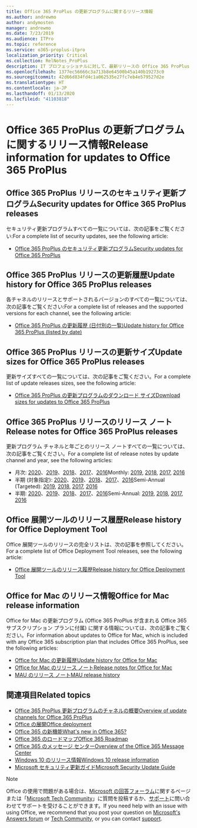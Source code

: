 ```yaml
---
title: Office 365 ProPlus の更新プログラムに関するリリース情報
ms.author: andrewmo
author: andymosten
manager: andrewmo
ms.date: 7/23/2019
ms.audience: ITPro
ms.topic: reference
ms.service: o365-proplus-itpro
localization_priority: Critical
ms.collection: RelNotes_ProPlus
description: IT プロフェッショナルに対して、最新リリースの Office 365 ProPlus の一覧をそれぞれの更新プログラム チャネルごとに、リリース ノートへのリンクと更新履歴を含めて提供します
ms.openlocfilehash: 1377ec56666c3a713b8e64500b45a140b19273c0
ms.sourcegitcommit: 42d66d834fd4c1a062535e27fc7eb4e579527d2e
ms.translationtype: HT
ms.contentlocale: ja-JP
ms.lasthandoff: 01/13/2020
ms.locfileid: "41103818"
---
```

# <a name="release-information-for-updates-to-office-365-proplus"></a><span data-ttu-id="7709b-103">Office 365 ProPlus の更新プログラムに関するリリース情報</span><span class="sxs-lookup"><span data-stu-id="7709b-103">Release information for updates to Office 365 ProPlus</span></span>


## <a name="security-updates-for-office-365-proplus-releases"></a><span data-ttu-id="7709b-104">Office 365 ProPlus リリースのセキュリティ更新プログラム</span><span class="sxs-lookup"><span data-stu-id="7709b-104">Security updates for Office 365 ProPlus releases</span></span>

<span data-ttu-id="7709b-105">セキュリティ更新プログラムすべての一覧については、次の記事をご覧ください:</span><span class="sxs-lookup"><span data-stu-id="7709b-105">For a complete list of security updates, see the following article:</span></span>
 - [<span data-ttu-id="7709b-106">Office 365 ProPlus のセキュリティ更新プログラム</span><span class="sxs-lookup"><span data-stu-id="7709b-106">Security updates for Office 365 ProPlus</span></span>](office365-proplus-security-updates.md)


## <a name="update-history-for-office-365-proplus-releases"></a><span data-ttu-id="7709b-107">Office 365 ProPlus リリースの更新履歴</span><span class="sxs-lookup"><span data-stu-id="7709b-107">Update history for Office 365 ProPlus releases</span></span>

<span data-ttu-id="7709b-108">各チャネルのリリースとサポートされるバージョンのすべての一覧については、次の記事をご覧ください:</span><span class="sxs-lookup"><span data-stu-id="7709b-108">For a complete list of releases and the supported versions for each channel, see the following article:</span></span>
 - [<span data-ttu-id="7709b-109">Office 365 ProPlus の更新履歴 (日付別の一覧)</span><span class="sxs-lookup"><span data-stu-id="7709b-109">Update history for Office 365 ProPlus (listed by date)</span></span>](update-history-office365-proplus-by-date.md)


 ## <a name="update-sizes-for-office-365-proplus-releases"></a><span data-ttu-id="7709b-110">Office 365 ProPlus リリースの更新サイズ</span><span class="sxs-lookup"><span data-stu-id="7709b-110">Update sizes for Office 365 ProPlus releases</span></span>

<span data-ttu-id="7709b-111">更新サイズすべての一覧については、次の記事をご覧ください。</span><span class="sxs-lookup"><span data-stu-id="7709b-111">For a complete list of update releases sizes, see the following article:</span></span>
 - [<span data-ttu-id="7709b-112">Office 365 ProPlus の更新プログラムのダウンロード サイズ</span><span class="sxs-lookup"><span data-stu-id="7709b-112">Download sizes for updates to Office 365 ProPlus</span></span>](download-sizes-office365-proplus-updates.md)

## <a name="release-notes-for-office-365-proplus-releases"></a><span data-ttu-id="7709b-113">Office 365 ProPlus リリースのリリース ノート</span><span class="sxs-lookup"><span data-stu-id="7709b-113">Release notes for Office 365 ProPlus releases</span></span>

<span data-ttu-id="7709b-114">更新プログラム チャネルと年ごとのリリース ノートすべての一覧については、次の記事をご覧ください。</span><span class="sxs-lookup"><span data-stu-id="7709b-114">For a complete list of release notes by update channel and year, see the following articles:</span></span>
 - <span data-ttu-id="7709b-115">月次: [2020](monthly-channel-2020.md)、[2019](monthly-channel-2019.md)、[2018](monthly-channel-2018.md)、[2017](monthly-channel-2017.md)、[2016](monthly-channel-2016.md)</span><span class="sxs-lookup"><span data-stu-id="7709b-115">Monthly: [2019](monthly-channel-2020.md), [2018](monthly-channel-2019.md), [2017](monthly-channel-2018.md), [2016](monthly-channel-2017.md)</span></span>
 - <span data-ttu-id="7709b-116">半期 (対象指定): [2020](semi-annual-channel-targeted-2020.md)、[2019](semi-annual-channel-targeted-2019.md)、[2018](semi-annual-channel-targeted-2018.md)、[2017](semi-annual-channel-targeted-2017.md)、[2016](semi-annual-channel-targeted-2016.md)</span><span class="sxs-lookup"><span data-stu-id="7709b-116">Semi-Annual (Targeted): [2019](semi-annual-channel-targeted-2020.md), [2018](semi-annual-channel-targeted-2019.md), [2017](semi-annual-channel-targeted-2018.md), [2016](semi-annual-channel-targeted-2017.md)</span></span>
 - <span data-ttu-id="7709b-117">半期: [2020](semi-annual-channel-2020.md)、[2019](semi-annual-channel-2019.md)、[2018](semi-annual-channel-2018.md)、[2017](semi-annual-channel-2017.md)、[2016](semi-annual-channel-2016.md)</span><span class="sxs-lookup"><span data-stu-id="7709b-117">Semi-Annual: [2019](semi-annual-channel-2020.md), [2018](semi-annual-channel-2019.md), [2017](semi-annual-channel-2018.md), [2016](semi-annual-channel-2017.md)</span></span>

 ## <a name="release-history-for-office-deployment-tool"></a><span data-ttu-id="7709b-118">Office 展開ツールのリリース履歴</span><span class="sxs-lookup"><span data-stu-id="7709b-118">Release history for Office Deployment Tool</span></span>
 <span data-ttu-id="7709b-119">Office 展開ツールのリリースの完全リストは、次の記事を参照してください。</span><span class="sxs-lookup"><span data-stu-id="7709b-119">For a complete list of Office Deployment Tool releases, see the following article:</span></span>
 - [<span data-ttu-id="7709b-120">Office 展開ツールのリリース履歴</span><span class="sxs-lookup"><span data-stu-id="7709b-120">Release history for Office Deployment Tool</span></span>](ODT-release-history.md)

## <a name="office-for-mac-release-information"></a><span data-ttu-id="7709b-121">Office for Mac のリリース情報</span><span class="sxs-lookup"><span data-stu-id="7709b-121">Office for Mac release information</span></span>

<span data-ttu-id="7709b-122">Office for Mac の更新プログラム (Office 365 ProPlus が含まれる Office 365 サブスクリプション プランに付属) に関する情報については、次の記事をご覧ください。</span><span class="sxs-lookup"><span data-stu-id="7709b-122">For information about updates to Office for Mac, which is included with any Office 365 subscription plan that includes Office 365 ProPlus, see the following articles:</span></span>
 - [<span data-ttu-id="7709b-123">Office for Mac の更新履歴</span><span class="sxs-lookup"><span data-stu-id="7709b-123">Update history for Office for Mac</span></span>](update-history-office-for-mac.md)
 - [<span data-ttu-id="7709b-124">Office for Mac のリリース ノート</span><span class="sxs-lookup"><span data-stu-id="7709b-124">Release notes for Office for Mac</span></span>](release-notes-office-for-mac.md)
 - [<span data-ttu-id="7709b-125">MAU のリリース ノート</span><span class="sxs-lookup"><span data-stu-id="7709b-125">MAU release history</span></span>](release-history-microsoft-autoupdate.md)


## <a name="related-topics"></a><span data-ttu-id="7709b-126">関連項目</span><span class="sxs-lookup"><span data-stu-id="7709b-126">Related topics</span></span>

- [<span data-ttu-id="7709b-127">Office 365 ProPlus 更新プログラムのチャネルの概要</span><span class="sxs-lookup"><span data-stu-id="7709b-127">Overview of update channels for Office 365 ProPlus</span></span>](https://docs.microsoft.com/deployoffice/overview-of-update-channels-for-office-365-proplus)
- [<span data-ttu-id="7709b-128">Office の展開</span><span class="sxs-lookup"><span data-stu-id="7709b-128">Office deployment</span></span>](https://docs.microsoft.com/deployoffice/)
- [<span data-ttu-id="7709b-129">Office 365 の新機能</span><span class="sxs-lookup"><span data-stu-id="7709b-129">What's new in Office 365?</span></span>](https://support.office.com/article/95c8d81d-08ba-42c1-914f-bca4603e1426)
- [<span data-ttu-id="7709b-130">Office 365 のロードマップ</span><span class="sxs-lookup"><span data-stu-id="7709b-130">Office 365 Roadmap</span></span>](https://products.office.com/business/office-365-roadmap)
- [<span data-ttu-id="7709b-131">Office 365 のメッセージ センター</span><span class="sxs-lookup"><span data-stu-id="7709b-131">Overview of the Office 365 Message Center</span></span>](https://support.office.com/article/38fb3333-bfcc-4340-a37b-deda509c2093)
- [<span data-ttu-id="7709b-132">Windows 10 のリリース情報</span><span class="sxs-lookup"><span data-stu-id="7709b-132">Windows 10 release information</span></span>](https://www.microsoft.com/itpro/windows-10/release-information)
- [<span data-ttu-id="7709b-133">Microsoft セキュリティ更新ガイド</span><span class="sxs-lookup"><span data-stu-id="7709b-133">Microsoft Security Update Guide</span></span>](https://portal.msrc.microsoft.com/)

> [!NOTE]
> <span data-ttu-id="7709b-134">Office の使用で問題がある場合は、[Microsoft の回答フォーラム](https://answers.microsoft.com/)に関するページまたは「[Microsoft Tech Community](https://techcommunity.microsoft.com/)」に質問を投稿するか、[サポート](https://support.microsoft.com/contactus)に問い合わせてサポートを受けることができます。</span><span class="sxs-lookup"><span data-stu-id="7709b-134">If you need help with an issue with using Office, we recommend that you post your question on [Microsoft's Answers forum](https://answers.microsoft.com/) or [Tech Community](https://techcommunity.microsoft.com/), or you can contact [support](https://support.microsoft.com/contactus).</span></span>
